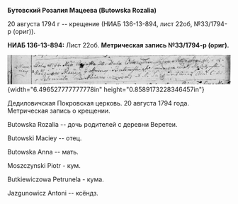 **Бутовский Розалия Мацеева (Butowska Rozalia)**

20 августа 1794 г -- крещение (НИАБ 136-13-894, лист 22об, №33/1794-р
(ориг)).

**НИАБ 136-13-894:** Лист 22об. **Метрическая запись №33/1794-р
(ориг).**

![](./media/26e2dcd21a76fa47aa365ed7787f65c5dfbad2ad.png){width="6.496527777777778in"
height="0.8589173228346457in"}

Дедиловичская Покровская церковь. 20 августа 1794 года. Метрическая
запись о крещении.

Butowska Rozalia -- дочь родителей с деревни Веретеи.

Butowski Maciey -- отец.

Butowska Anna -- мать.

Moszczynski Piotr - кум.

Butkiewiczowa Petrunela - кума.

Jazgunowicz Antoni -- ксёндз.

